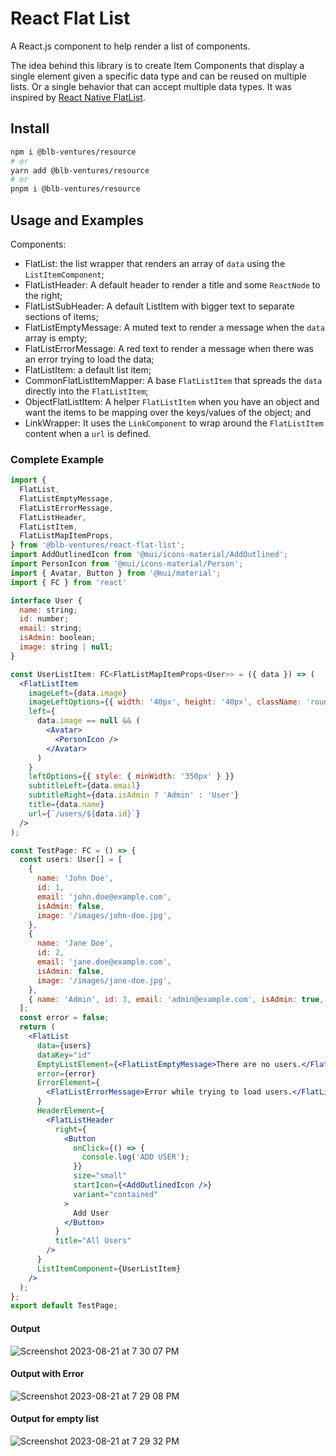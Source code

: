 # React Flat List

A React.js component to help render a list of components.

The idea behind this library is to create Item Components that display a single element given a specific data type and can be reused on multiple lists. Or a single behavior that can accept multiple data types. It was inspired by [React Native FlatList](https://reactnative.dev/docs/flatlist).

## Install

```bash
npm i @blb-ventures/resource
# or
yarn add @blb-ventures/resource
# or
pnpm i @blb-ventures/resource
```

## Usage and Examples

Components:

- FlatList: the list wrapper that renders an array of `data` using the `ListItemComponent`;
- FlatListHeader: A default header to render a title and some `ReactNode` to the right;
- FlatListSubHeader: A default ListItem with bigger text to separate sections of items;
- FlatListEmptyMessage: A muted text to render a message when the `data` array is empty;
- FlatListErrorMessage: A red text to render a message when there was an error trying to load the data;
- FlatListItem: a default list item;
- CommonFlatListItemMapper: A base `FlatListItem` that spreads the `data` directly into the `FlatListItem`;
- ObjectFlatListItem: A helper `FlatListItem` when you have an object and want the items to be mapping over the keys/values of the object; and
- LinkWrapper: It uses the `LinkComponent` to wrap around the `FlatListItem` content when a `url` is defined.

### Complete Example

```jsx
import {
  FlatList,
  FlatListEmptyMessage,
  FlatListErrorMessage,
  FlatListHeader,
  FlatListItem,
  FlatListMapItemProps,
} from '@blb-ventures/react-flat-list';
import AddOutlinedIcon from '@mui/icons-material/AddOutlined';
import PersonIcon from '@mui/icons-material/Person';
import { Avatar, Button } from '@mui/material';
import { FC } from 'react'

interface User {
  name: string;
  id: number;
  email: string;
  isAdmin: boolean;
  image: string | null;
}

const UserListItem: FC<FlatListMapItemProps<User>> = ({ data }) => (
  <FlatListItem
    imageLeft={data.image}
    imageLeftOptions={{ width: '40px', height: '40px', className: 'rounded-full' }}
    left={
      data.image == null && (
        <Avatar>
          <PersonIcon />
        </Avatar>
      )
    }
    leftOptions={{ style: { minWidth: '350px' } }}
    subtitleLeft={data.email}
    subtitleRight={data.isAdmin ? 'Admin' : 'User'}
    title={data.name}
    url={`/users/${data.id}`}
  />
);

const TestPage: FC = () => {
  const users: User[] = [
    {
      name: 'John Doe',
      id: 1,
      email: 'john.doe@example.com',
      isAdmin: false,
      image: '/images/john-doe.jpg',
    },
    {
      name: 'Jane Doe',
      id: 2,
      email: 'jane.doe@example.com',
      isAdmin: false,
      image: '/images/jane-doe.jpg',
    },
    { name: 'Admin', id: 3, email: 'admin@example.com', isAdmin: true, image: null },
  ];
  const error = false;
  return (
    <FlatList
      data={users}
      dataKey="id"
      EmptyListElement={<FlatListEmptyMessage>There are no users.</FlatListEmptyMessage>}
      error={error}
      ErrorElement={
        <FlatListErrorMessage>Error while trying to load users.</FlatListErrorMessage>
      }
      HeaderElement={
        <FlatListHeader
          right={
            <Button
              onClick={() => {
                console.log('ADD USER');
              }}
              size="small"
              startIcon={<AddOutlinedIcon />}
              variant="contained"
            >
              Add User
            </Button>
          }
          title="All Users"
        />
      }
      ListItemComponent={UserListItem}
    />
  );
};
export default TestPage;
```

#### Output
![Screenshot 2023-08-21 at 7 30 07 PM](https://github.com/blb-ventures/react-flat-list/assets/810728/a1f07fe4-38ee-4ebd-b910-de061f38e25d)

#### Output with Error
![Screenshot 2023-08-21 at 7 29 08 PM](https://github.com/blb-ventures/react-flat-list/assets/810728/419c05b4-ad18-46a7-a669-ac51bb972c9f)

#### Output for empty list
![Screenshot 2023-08-21 at 7 29 32 PM](https://github.com/blb-ventures/react-flat-list/assets/810728/f3d3ddab-8744-4fdb-aaad-d9de3bb750b9)

